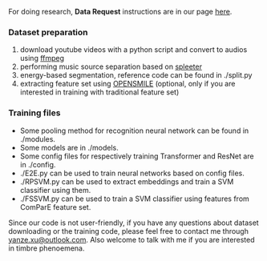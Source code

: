 For doing research, **Data Request** instructions are in our page [here](hackerpeter1.github.io/SVQTD/).

### Dataset preparation
  1. download youtube videos with a python script and convert to audios using [ffmpeg](https://ffmpeg.org/)
  2. performing music source separation based on [spleeter](https://github.com/deezer/spleeter)
  3. energy-based segmentation, reference code can be found in ./split.py
  4. extracting feature set using [OPENSMILE](https://audeering.github.io/opensmile/) (optional, only if you are interested in training with traditional feature set)

### Training files
  * Some pooling method for recognition neural network can be found in ./modules.
  * Some models are in ./models.
  * Some config files for respectively training Transformer and ResNet are in ./config. 
  * ./E2E.py can be used to train neural networks based on config files.
  * ./RPSVM.py can be used to extract embeddings and train a SVM classifier using them. 
  * ./FSSVM.py can be used to train a SVM classifier using features from ComParE feature set.

Since our code is not user-friendly, if you have any questions about dataset downloading or the training code, please feel free to contact me through yanze.xu@outlook.com. Also welcome to talk with me if you are interested in timbre phenoemena. 

